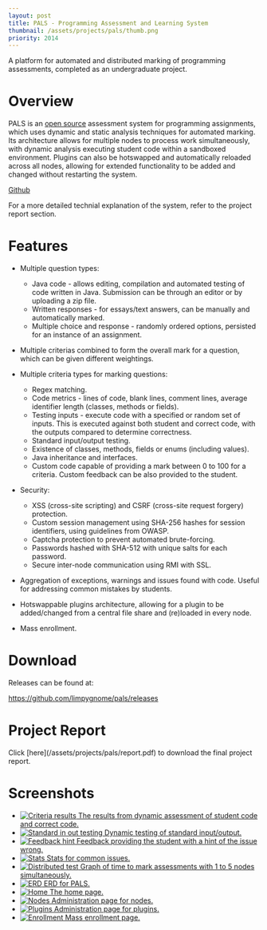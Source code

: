 ```yaml
---
layout: post
title: PALS - Programming Assessment and Learning System
thumbnail: /assets/projects/pals/thumb.png
priority: 2014
---
```


A platform for automated and distributed marking of programming assessments, completed as an undergraduate project.

# Overview
PALS is an [open source](https://github.com/limpygnome/pals) assessment system for programming assignments,
which uses dynamic and static analysis techniques for automated marking. Its architecture allows for multiple nodes to
process work simultaneously, with dynamic analysis executing student code within a sandboxed environment. Plugins can also
be hotswapped and automatically reloaded across all nodes, allowing for extended functionality to be added and changed without
restarting the system.

[Github](https://github.com/limpygnome/pals)

For a more detailed technial explanation of the system, refer to the project report section.

# Features
- Multiple question types:
    - Java code - allows editing, compilation and automated testing of code written in Java. Submission can be through an editor or by uploading a zip file.
    - Written responses - for essays/text answers, can be manually and automatically marked.
    - Multiple choice and response - randomly ordered options, persisted for an instance of an assignment.

- Multiple criterias combined to form the overall mark for a question, which can be given different weightings.
- Multiple criteria types for marking questions:
    - Regex matching.
    - Code metrics - lines of code, blank lines, comment lines, average identifier length (classes, methods or fields).
    - Testing inputs - execute code with a specified or random set of inputs. This is executed against both student and correct code, with the
      outputs compared to determine correctness.
    - Standard input/output testing.
    - Existence of classes, methods, fields or enums (including values).
    - Java inheritance and interfaces.
    - Custom code capable of providing a mark between 0 to 100 for a criteria. Custom feedback can be also provided to the student.

- Security:
    - XSS (cross-site scripting) and CSRF (cross-site request forgery) protection.
    - Custom session management using SHA-256 hashes for session identifiers, using guidelines from OWASP.
    - Captcha protection to prevent automated brute-forcing.
    - Passwords hashed with SHA-512 with unique salts for each password.
    - Secure inter-node communication using RMI with SSL.

- Aggregation of exceptions, warnings and issues found with code. Useful for addressing common mistakes by students.
- Hotswappable plugins architecture, allowing for a plugin to be added/changed from a central file share and (re)loaded in every node.
- Mass enrollment.

# Download
Releases can be found at:

<https://github.com/limpygnome/pals/releases>

# Project Report
<p>
    Click [here](/assets/projects/pals/report.pdf) to download the final project report.
</p>

# Screenshots

<ul class="gallery">
    <li>
        <a href="/assets/projects/pals/criteria_results_inputs.png" class="screenshot">
            <img src="/assets/projects/pals/criteria_results_inputs.png" alt="Criteria results" />
            The results from dynamic assessment of student code and correct code.
        </a>
    </li>
    <li>
        <a href="/assets/projects/pals/criteria_results_output.png" class="screenshot">
            <img src="/assets/projects/pals/criteria_results_output.png" alt="Standard in out testing" />
            Dynamic testing of standard input/output.
        </a>
    </li>
    <li>
        <a href="/assets/projects/pals/stats_hint.png" class="screenshot">
            <img src="/assets/projects/pals/stats_hint.png" alt="Feedback hint" />
            Feedback providing the student with a hint of the issue wrong.
        </a>
    </li>
    <li>
        <a href="/assets/projects/pals/stats.png" class="screenshot">
            <img src="/assets/projects/pals/stats.png" alt="Stats" />
            Stats for common issues.
        </a>
    </li>
    <li>
        <a href="/assets/projects/pals/testing_graph.png" class="screenshot">
            <img src="/assets/projects/pals/testing_graph.png" alt="Distributed test" />
            Graph of time to mark assessments with 1 to 5 nodes simultaneously.
        </a>
    </li>
    <li>
        <a href="/assets/projects/pals/erd.png" class="screenshot">
            <img src="/assets/projects/pals/erd.png" alt="ERD" />
            ERD for PALS.
        </a>
    </li>
    <li>
        <a href="/assets/projects/pals/home.png" class="screenshot">
            <img src="/assets/projects/pals/home.png" alt="Home" />
            The home page.
        </a>
    </li>
    <li>
        <a href="/assets/projects/pals/nodes.png" class="screenshot">
            <img src="/assets/projects/pals/nodes.png" alt="Nodes" />
            Administration page for nodes.
        </a>
    </li>
    <li>
        <a href="/assets/projects/pals/plugins.png" class="screenshot">
            <img src="/assets/projects/pals/plugins.png" alt="Plugins" />
            Administration page for plugins.
        </a>
    </li>
    <li>
        <a href="/assets/projects/pals/enrollment.png" class="screenshot">
            <img src="/assets/projects/pals/enrollment.png" alt="Enrollment" />
            Mass enrollment page.
        </a>
    </li>
</ul>

